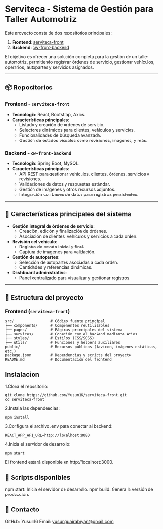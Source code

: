 # Serviteca - Sistema de Gestión para Taller Automotriz

Este proyecto consta de dos repositorios principales:

1. **Frontend**: [serviteca-front](https://github.com/Yusun16/serviteca-front)
2. **Backend**: [cw-front-backend](https://github.com/Yusun16/cw-front-backend)

El objetivo es ofrecer una solución completa para la gestión de un taller automotriz, permitiendo registrar órdenes de servicio, gestionar vehículos, operarios, autopartes y servicios asignados.

---

## 📦 Repositorios

### Frontend - `serviteca-front`

- **Tecnología**: React, Bootstrap, Axios.
- **Características principales**:
  - Listado y creación de órdenes de servicio.
  - Selectores dinámicos para clientes, vehículos y servicios.
  - Funcionalidades de búsqueda avanzada.
  - Gestión de estados visuales como revisiones, imágenes, y más.

### Backend - `cw-front-backend`

- **Tecnología**: Spring Boot, MySQL.
- **Características principales**:
  - API REST para gestionar vehículos, clientes, órdenes, servicios y revisiones.
  - Validaciones de datos y respuestas estándar.
  - Gestión de imágenes y otros recursos adjuntos.
  - Integración con bases de datos para registros persistentes.

---

## 🚀 Características principales del sistema

- **Gestión integral de órdenes de servicio**:
  - Creación, edición y finalización de órdenes.
  - Asociación de clientes, vehículos y servicios a cada orden.
- **Revisión del vehículo**:
  - Registro de estado inicial y final.
  - Captura de imágenes para validación.
- **Gestión de autopartes**:
  - Selección de autopartes asociadas a cada orden.
  - Cantidades y referencias dinámicas.
- **Dashboard administrativo**:
  - Panel centralizado para visualizar y gestionar registros.

---

## 📂 Estructura del proyecto

### Frontend (`serviteca-front`)

```plaintext
src/                 # Código fuente principal
├── components/      # Componentes reutilizables
├── pages/           # Páginas principales del sistema
├── services/        # Conexión con el backend mediante Axios
├── styles/          # Estilos (CSS/SCSS)
├── utils/           # Funciones y helpers auxiliares
public/              # Recursos públicos (favicon, imágenes estáticas, etc.)
package.json         # Dependencias y scripts del proyecto
README.md            # Documentación del frontend
```

## Instalacion
1.Clona el repositorio: 
```
git clone https://github.com/Yusun16/serviteca-front.git
cd serviteca-front
```
2.Instala las dependencias:
```
npm install
```
3.Configura el archivo .env para conectar al backend:
```
REACT_APP_API_URL=http://localhost:8080
```
4.Inicia el servidor de desarrollo:
```
npm start
```
El frontend estará disponible en http://localhost:3000.

## 📄 Scripts disponibles
npm start: Inicia el servidor de desarrollo.
npm build: Genera la versión de producción.

## 📧 Contacto
GitHub: Yusun16
Email: yusunguairabryan@gmail.com
